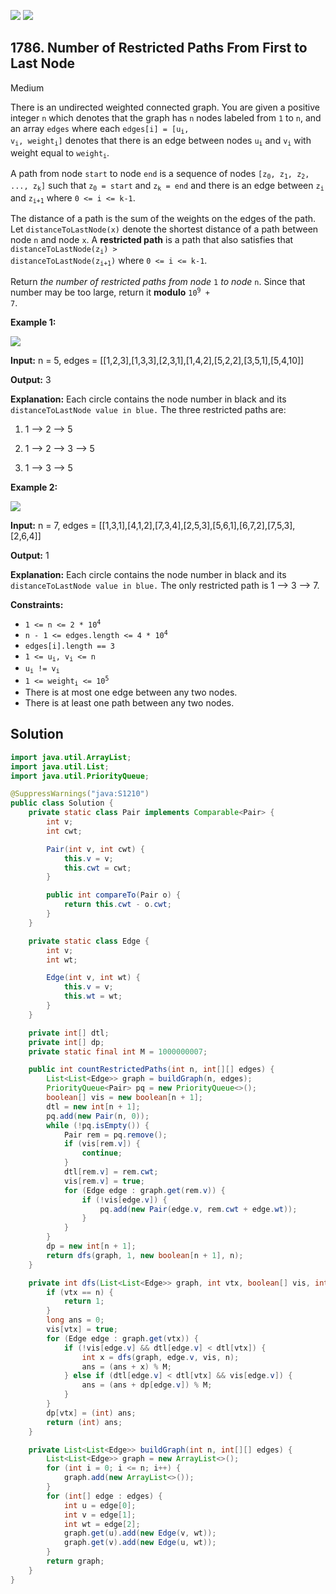 [![](https://img.shields.io/github/stars/javadev/LeetCode-in-Java?label=Stars&style=flat-square)](https://github.com/javadev/LeetCode-in-Java)
[![](https://img.shields.io/github/forks/javadev/LeetCode-in-Java?label=Fork%20me%20on%20GitHub%20&style=flat-square)](https://github.com/javadev/LeetCode-in-Java/fork)

## 1786\. Number of Restricted Paths From First to Last Node

Medium

There is an undirected weighted connected graph. You are given a positive integer `n` which denotes that the graph has `n` nodes labeled from `1` to `n`, and an array `edges` where each <code>edges[i] = [u<sub>i</sub>, v<sub>i</sub>, weight<sub>i</sub>]</code> denotes that there is an edge between nodes <code>u<sub>i</sub></code> and <code>v<sub>i</sub></code> with weight equal to <code>weight<sub>i</sub></code>.

A path from node `start` to node `end` is a sequence of nodes <code>[z<sub>0</sub>, z<sub>1</sub>, z<sub>2</sub>, ..., z<sub>k</sub>]</code> such that <code>z<sub>0</sub> = start</code> and <code>z<sub>k</sub> = end</code> and there is an edge between <code>z<sub>i</sub></code> and <code>z<sub>i+1</sub></code> where `0 <= i <= k-1`.

The distance of a path is the sum of the weights on the edges of the path. Let `distanceToLastNode(x)` denote the shortest distance of a path between node `n` and node `x`. A **restricted path** is a path that also satisfies that <code>distanceToLastNode(z<sub>i</sub>) > distanceToLastNode(z<sub>i+1</sub>)</code> where `0 <= i <= k-1`.

Return _the number of restricted paths from node_ `1` _to node_ `n`. Since that number may be too large, return it **modulo** <code>10<sup>9</sup> + 7</code>.

**Example 1:**

![](https://assets.leetcode.com/uploads/2021/02/17/restricted_paths_ex1.png)

**Input:** n = 5, edges = \[\[1,2,3],[1,3,3],[2,3,1],[1,4,2],[5,2,2],[3,5,1],[5,4,10]]

**Output:** 3

**Explanation:** Each circle contains the node number in black and its `distanceToLastNode value in blue.` The three restricted paths are:

1) 1 --> 2 --> 5

2) 1 --> 2 --> 3 --> 5

3) 1 --> 3 --> 5 

**Example 2:**

![](https://assets.leetcode.com/uploads/2021/02/17/restricted_paths_ex22.png)

**Input:** n = 7, edges = \[\[1,3,1],[4,1,2],[7,3,4],[2,5,3],[5,6,1],[6,7,2],[7,5,3],[2,6,4]]

**Output:** 1

**Explanation:** Each circle contains the node number in black and its `distanceToLastNode value in blue.` The only restricted path is 1 --> 3 --> 7. 

**Constraints:**

*   <code>1 <= n <= 2 * 10<sup>4</sup></code>
*   <code>n - 1 <= edges.length <= 4 * 10<sup>4</sup></code>
*   `edges[i].length == 3`
*   <code>1 <= u<sub>i</sub>, v<sub>i</sub> <= n</code>
*   <code>u<sub>i</sub> != v<sub>i</sub></code>
*   <code>1 <= weight<sub>i</sub> <= 10<sup>5</sup></code>
*   There is at most one edge between any two nodes.
*   There is at least one path between any two nodes.

## Solution

```java
import java.util.ArrayList;
import java.util.List;
import java.util.PriorityQueue;

@SuppressWarnings("java:S1210")
public class Solution {
    private static class Pair implements Comparable<Pair> {
        int v;
        int cwt;

        Pair(int v, int cwt) {
            this.v = v;
            this.cwt = cwt;
        }

        public int compareTo(Pair o) {
            return this.cwt - o.cwt;
        }
    }

    private static class Edge {
        int v;
        int wt;

        Edge(int v, int wt) {
            this.v = v;
            this.wt = wt;
        }
    }

    private int[] dtl;
    private int[] dp;
    private static final int M = 1000000007;

    public int countRestrictedPaths(int n, int[][] edges) {
        List<List<Edge>> graph = buildGraph(n, edges);
        PriorityQueue<Pair> pq = new PriorityQueue<>();
        boolean[] vis = new boolean[n + 1];
        dtl = new int[n + 1];
        pq.add(new Pair(n, 0));
        while (!pq.isEmpty()) {
            Pair rem = pq.remove();
            if (vis[rem.v]) {
                continue;
            }
            dtl[rem.v] = rem.cwt;
            vis[rem.v] = true;
            for (Edge edge : graph.get(rem.v)) {
                if (!vis[edge.v]) {
                    pq.add(new Pair(edge.v, rem.cwt + edge.wt));
                }
            }
        }
        dp = new int[n + 1];
        return dfs(graph, 1, new boolean[n + 1], n);
    }

    private int dfs(List<List<Edge>> graph, int vtx, boolean[] vis, int n) {
        if (vtx == n) {
            return 1;
        }
        long ans = 0;
        vis[vtx] = true;
        for (Edge edge : graph.get(vtx)) {
            if (!vis[edge.v] && dtl[edge.v] < dtl[vtx]) {
                int x = dfs(graph, edge.v, vis, n);
                ans = (ans + x) % M;
            } else if (dtl[edge.v] < dtl[vtx] && vis[edge.v]) {
                ans = (ans + dp[edge.v]) % M;
            }
        }
        dp[vtx] = (int) ans;
        return (int) ans;
    }

    private List<List<Edge>> buildGraph(int n, int[][] edges) {
        List<List<Edge>> graph = new ArrayList<>();
        for (int i = 0; i <= n; i++) {
            graph.add(new ArrayList<>());
        }
        for (int[] edge : edges) {
            int u = edge[0];
            int v = edge[1];
            int wt = edge[2];
            graph.get(u).add(new Edge(v, wt));
            graph.get(v).add(new Edge(u, wt));
        }
        return graph;
    }
}
```